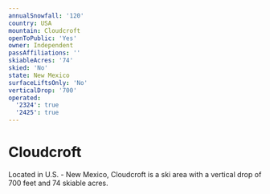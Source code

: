 ```yaml
---
annualSnowfall: '120'
country: USA
mountain: Cloudcroft
openToPublic: 'Yes'
owner: Independent
passAffiliations: ''
skiableAcres: '74'
skied: 'No'
state: New Mexico
surfaceLiftsOnly: 'No'
verticalDrop: '700'
operated:
  '2324': true
  '2425': true
---
```



# Cloudcroft

Located in U.S. - New Mexico, Cloudcroft is a ski area with a vertical drop of 700 feet and 74 skiable acres.
